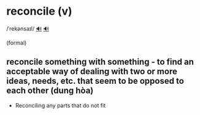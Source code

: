 # reconcile (v)

/ˈrekənsaɪl/ [🔊](https://www.oxfordlearnersdictionaries.com/media/english/uk_pron/r/rec/recon/reconcile__gb_1.mp3) [🔊](https://www.oxfordlearnersdictionaries.com/media/english/us_pron/r/rec/recon/reconcile__us_1.mp3)

(formal)

## reconcile something with something - to find an acceptable way of dealing with two or more ideas, needs, etc. that seem to be opposed to each other (dung hòa)

- Reconciling any parts that do not fit